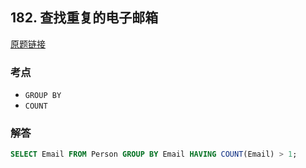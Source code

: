 ## 182. 查找重复的电子邮箱

[原题链接](https://leetcode-cn.com/problems/duplicate-emails/submissions/)

### 考点

- `GROUP BY`
- `COUNT`

### 解答

```sql
SELECT Email FROM Person GROUP BY Email HAVING COUNT(Email) > 1;
```